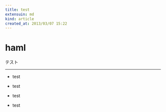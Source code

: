 ```yaml
---
title: test
extensuin: md
kind: article
created_at: 2013/03/07 15:22
---
```


# haml

テスト

***

* test
 - test
  + test
* test
